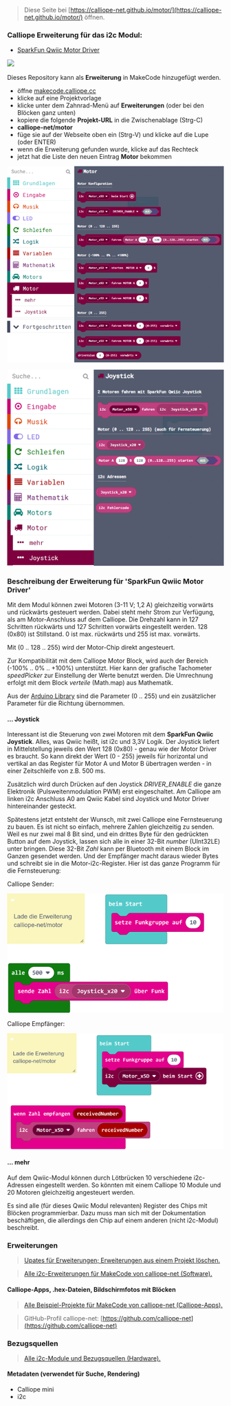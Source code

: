 
> Diese Seite bei [https://calliope-net.github.io/motor/](https://calliope-net.github.io/motor/) öffnen.

### Calliope Erweiterung für das i2c Modul:

* [SparkFun Qwiic Motor Driver](https://www.sparkfun.com/products/15451)

![](https://cdn.sparkfun.com//assets/parts/1/4/0/2/9/15451-SparkFun_Qwiic_Motor_Driver-01.jpg)

Dieses Repository kann als **Erweiterung** in MakeCode hinzugefügt werden.

* öffne [makecode.calliope.cc](https://makecode.calliope.cc)
* klicke auf eine Projektvorlage
* klicke unter dem Zahnrad-Menü auf **Erweiterungen** (oder bei den Blöcken ganz unten)
* kopiere die folgende **Projekt-URL** in die Zwischenablage (Strg-C)
* **calliope-net/motor**
* füge sie auf der Webseite oben ein (Strg-V) und klicke auf die Lupe (oder ENTER)
* wenn die Erweiterung gefunden wurde, klicke auf das Rechteck
* jetzt hat die Liste den neuen Eintrag **Motor** bekommen

![](blocks.png)

![](blocksj.png)

### Beschreibung der Erweiterung für 'SparkFun Qwiic Motor Driver'

Mit dem Modul können zwei Motoren (3-11 V; 1,2 A) gleichzeitig vorwärts und rückwärts gesteuert werden. Dabei steht mehr Strom zur Verfügung,
als am Motor-Anschluss auf dem Calliope. Die Drehzahl kann in 127 Schritten rückwärts und 127 Schritten vorwärts eingestellt werden. 
128 (0x80) ist Stillstand. 0 ist max. rückwärts und 255 ist max. vorwärts. 

Mit (0 .. 128 .. 255) wird der Motor-Chip direkt angesteuert.

Zur Kompatibilität mit dem Calliope Motor Block, wird auch der Bereich (-100% .. 0% .. +100%) unterstützt. 
Hier kann der grafische Tachometer *speedPicker* zur Einstellung der Werte benutzt werden.
Die Umrechnung erfolgt mit dem Block *verteile* (Math.map) aus Mathematik.

Aus der [Arduino Library](https://github.com/sparkfun/SparkFun_Serial_Controlled_Motor_Driver_Arduino_Library) sind die
Parameter (0 .. 255) und ein zusätzlicher Parameter für die Richtung übernommen.

#### ... Joystick

Interessant ist die Steuerung von zwei Motoren mit dem **SparkFun Qwiic Joystick**. Alles, was Qwiic heißt, ist i2c und 3,3V Logik.
Der Joystick liefert in Mittelstellung jeweils den Wert 128 (0x80) - genau wie der Motor Driver es braucht.
So kann direkt der Wert (0 - 255) jeweils für horizontal und vertikal an das Register für Motor A und Motor B übertragen werden - in einer Zeitschleife von z.B. 500 ms.

Zusätzlich wird durch Drücken auf den Joystick *DRIVER_ENABLE* die ganze Elektronik (Pulsweitenmodulation PWM) erst eingeschaltet.
Am Calliope am linken i2c Anschluss A0 am Qwiic Kabel sind Joystick und Motor Driver hintereinander gesteckt.

Spätestens jetzt entsteht der Wunsch, mit zwei Calliope eine Fernsteuerung zu bauen. Es ist nicht so einfach, mehrere Zahlen gleichzeitig zu senden.
Weil es nur zwei mal 8 Bit sind, und ein drittes Byte für den gedrückten Button auf dem Joystick, lassen sich alle in einer 32-Bit *number* (UInt32LE) unter bringen.
Diese 32-Bit *Zahl* kann per Bluetooth mit einem Block im Ganzen gesendet werden. Und der Empfänger macht daraus wieder Bytes und schreibt sie in die Motor-i2c-Register.
Hier ist das ganze Programm für die Fernsteuerung:

Calliope Sender:

![](kran-joystick-640.png)

Calliope Empfänger:

![](kran-motor-640.png)

#### ... mehr

Auf dem Qwiic-Modul können durch Lötbrücken 10 verschiedene i2c-Adressen eingestellt werden.
So könnten mit einem Calliope 10 Module und 20 Motoren gleichzeitig angesteuert werden.

Es sind alle (für dieses Qwiic Modul relevanten) Register des Chips mit Blöcken programmierbar. 
Dazu muss man sich mit der Dokumentation beschäftigen, die allerdings den Chip auf einem anderen (nicht i2c-Modul) beschreibt.

### Erweiterungen

> [Upates für Erweiterungen; Erweiterungen aus einem Projekt löschen.](https://calliope-net.github.io/i2c-liste#updates)

> [Alle i2c-Erweiterungen für MakeCode von calliope-net (Software).](https://calliope-net.github.io/i2c-liste#erweiterungen)

#### Calliope-Apps, .hex-Dateien, Bildschirmfotos mit Blöcken

> [Alle Beispiel-Projekte für MakeCode von calliope-net (Calliope-Apps).](https://calliope-net.github.io/i2c-liste#programmierbeispiele)

> GitHub-Profil calliope-net: [https://github.com/calliope-net](https://github.com/calliope-net)

### Bezugsquellen

> [Alle i2c-Module und Bezugsquellen (Hardware).](https://calliope-net.github.io/i2c-liste#bezugsquellen)

#### Metadaten (verwendet für Suche, Rendering)

* Calliope mini
* i2c
